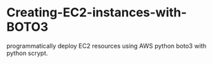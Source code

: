 # Creating-EC2-instances-with-BOTO3
programmatically deploy EC2 resources using AWS python boto3 with python scrypt.

